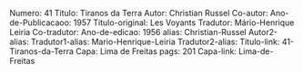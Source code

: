 Numero: 41
Titulo: Tiranos da Terra
Autor: Christian Russel
Co-autor: 
Ano-de-Publicacaoo: 1957
Titulo-original: Les Voyants
Tradutor: Mário-Henrique Leiria
Co-tradutor: 
Ano-de-edicao: 1956
alias: Christian-Russel
Autor2-alias: 
Tradutor1-alias: Mario-Henrique-Leiria
Tradutor2-alias: 
Titulo-link: 41-Tiranos-da-Terra
Capa: Lima de Freitas
pags: 201
Capa-link: Lima-de-Freitas